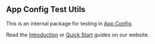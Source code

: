 ## App Config Test Utils

This is an internal package for testing in [App Config](https://app-config.dev).

Read the [Introduction](https://app-config.dev/guide/intro/) or
[Quick Start](https://app-config.dev/guide/intro/quick-start/) guides on our website.
